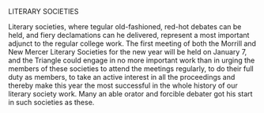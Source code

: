 LITERARY SOCIETIES

    
Literary societies, where tegular
old-fashioned, red-hot debates can be
held, and fiery declamations can he
delivered, represent a most important
adjunct to the regular college work.
The first meeting of both the
Morrill and New Mercer Literary
Societies for the new year will be
held on January 7, and the Triangle
could engage in no more important
work than in urging the members of
these societies to attend the meetings
regularly, to do their full duty as
members, to take an active interest
in all the proceedings and thereby
make this year the most successful
in the whole history of our literary
society work.
Many an able orator and forcible
debater got his start in such societies
as these.

